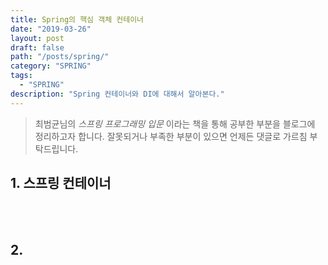 ```yaml
---
title: Spring의 핵심 객체 컨테이너
date: "2019-03-26"
layout: post
draft: false
path: "/posts/spring/"
category: "SPRING"
tags:
  - "SPRING"
description: "Spring 컨테이너와 DI에 대해서 알아본다."
---
```


>최범균님의 *스프링 프로그래밍 입문* 이라는 책을 통해 공부한 부분을 블로그에 정리하고자 합니다.
>잘못되거나 부족한 부분이 있으면 언제든 댓글로 가르침 부탁드립니다.


## 1. 스프링 컨테이너




<br><br>
## 2. 
